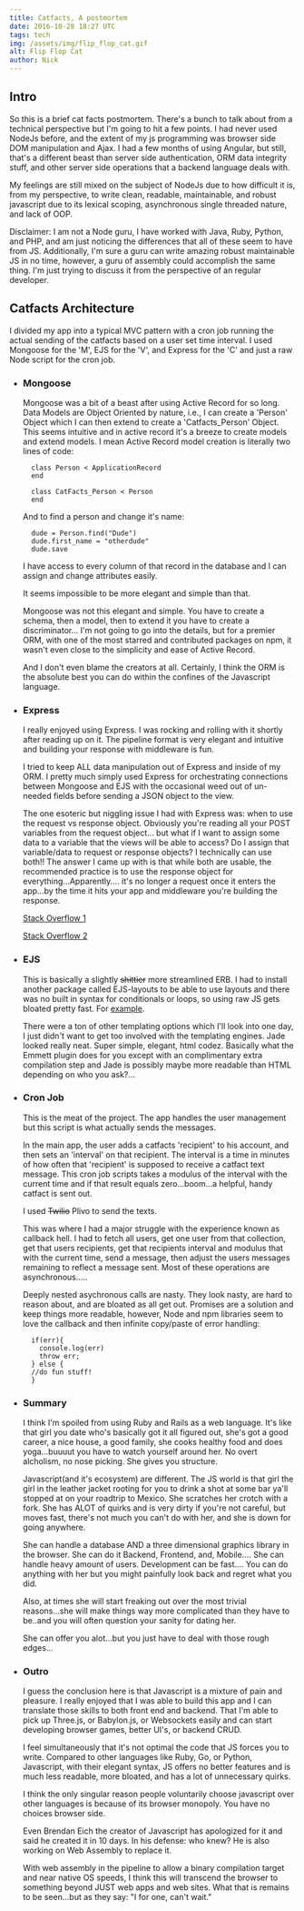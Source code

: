 ```yaml
---
title: Catfacts, A postmortem
date: 2016-10-28 18:27 UTC
tags: tech
img: /assets/img/flip_flop_cat.gif
alt: Flip Flop Cat
author: Nick
---
```


## Intro
So this is a brief cat facts postmortem. There's a bunch to talk about from a technical perspective but I'm going to hit a few points.
I had never used NodeJs before, and the extent of my js programming was browser side DOM manipulation and Ajax.  I had a few months of using Angular, but still, that's a different beast than server side authentication, ORM data integrity stuff, and other server side operations that a backend language deals with.

My feelings are still mixed on the subject of NodeJs due to how difficult it is, from my perspective, to write clean, readable, maintainable, and robust javascript due to its lexical scoping, asynchronous single threaded nature, and lack of OOP.

Disclaimer: I am not a Node guru, I have worked with Java, Ruby, Python, and PHP, and am just noticing the differences that all of these seem to have from JS. Additionally, I'm sure a guru can write amazing robust maintainable JS in no time, however, a guru of assembly could accomplish the same thing.  I'm just trying to discuss it from the perspective of an regular developer.

## Catfacts Architecture
I divided my app into a typical MVC pattern with a cron job running the actual sending of the catfacts based on a user set time interval.
I used Mongoose for the 'M', EJS for the 'V', and Express for the 'C' and just a raw Node script for the cron job.


* ### Mongoose
  Mongoose was a bit of a beast after using Active Record for so long. Data Models are Object Oriented by nature, i.e., I can create a 'Person' Object which I can then extend to create a 'Catfacts_Person' Object. This seems intuitive and in active record it's a breeze to create models and extend models. I mean Active Record model creation is literally two lines of code:


  ~~~~
    class Person < ApplicationRecord
    end
  ~~~~

  ~~~~
    class CatFacts_Person < Person
    end
  ~~~~

  And to find a person and change it's name:

  ~~~~
    dude = Person.find("Dude")
    dude.first_name = "otherdude"
    dude.save
  ~~~~

  I have access to every column of that record in the database and I can assign and change attributes easily.

  It seems impossible to be more elegant and simple than that.

  Mongoose was not this elegant and simple. You have to  create a schema, then a model, then to extend it you have to create a discriminator...
  I'm not going to go into the details, but for a premier ORM, with one of the most starred and contributed packages on npm, it wasn't even close to the simplicity and ease of Active Record.

  And I don't even blame the creators at all. Certainly, I think the ORM is the absolute best you can do within the confines of the Javascript language.

* ### Express

  I really enjoyed using Express. I was rocking and rolling with it shortly after reading up on it. The pipeline format is very elegant and intuitive and building your response with middleware is fun.


  I tried to keep ALL data manipulation out of Express and inside of my ORM. I pretty much simply used Express for orchestrating connections between Mongoose and EJS with the occasional weed out of un-needed fields before sending a JSON object to the view.

  The one esoteric but niggling issue I had with Express was: when to use the request vs response object. Obviously you're reading all your POST variables from the request object... but what if I want to assign some data to a variable that the views will be able to access?
  Do I assign that variable/data to request or response objects? I technically can use both!! The answer I came up with is that while both are usable, the recommended practice is to use the response object for everything...Apparently.... it's no longer a request once it enters the app...by the time it hits your app and middleware you're building the response.

  [Stack Overflow 1](http://stackoverflow.com/questions/39987794/what-is-conceptual-best-practice-for-express-req-locals-vs-res-locals)


  [Stack Overflow 2](http://stackoverflow.com/questions/33451053/req-locals-vs-res-locals-vs-res-data-vs-req-data-vs-app-locals-in-express-mi?noredirect=1&lq=1)

* ### EJS
  This is basically a slightly <s>shittier</s> more streamlined ERB. I had to install another package called EJS-layouts to be able to use layouts and there was no built in syntax for conditionals or loops, so using raw JS gets bloated pretty fast. For [example](https://github.com/nick-catfacts/catfact-express/blob/master/views/dashboard/payment/_output_payment_info.ejs#L4).

  There were a ton of other templating options which I'll look into one day, I just didn't want to get too involved with the templating engines.  Jade looked really neat. Super simple, elegant, html codez.  Basically what the Emmett plugin does for you except with an complimentary extra compilation step and Jade is possibly maybe more readable than HTML depending on who you ask?...

* ### Cron Job
  This is the meat of the project. The app handles the user management but this script is what actually sends the messages.

  In the main app, the user adds a catfacts 'recipient' to his account, and then sets an 'interval' on that recipient.  The interval is a time in minutes of how often that 'recipient' is supposed to receive a catfact text message. This cron job scripts takes a modulus of the interval with the current time and if that result equals zero...boom...a helpful, handy catfact is sent out.

  I used <s>Twilio</s> Plivo to send the texts.

  This was where I had a major struggle with the experience known as callback hell. I had to fetch all users, get one user from that collection, get that users recipients, get that recipients interval and modulus that with the current time, send a message, then adjust the users messages remaining to reflect a message sent. Most of these operations are asynchronous.....

  Deeply nested asychronous calls are nasty. They look nasty, are hard to reason about, and are bloated as all get out. Promises are a solution and keep things more readable, however, Node and npm libraries seem to love the callback and then infinite copy/paste of error handling:

  ~~~~
    if(err){
      console.log(err)
      throw err;
    } else {
    //do fun stuff!
    }
  ~~~~



* ### Summary
  I think I'm spoiled from using Ruby and Rails as a web language. It's like that girl you date who's basically got it all figured out, she's got a good career, a nice house, a good family, she cooks healthy food and does yoga...buuuut you have to watch yourself around her. No overt alcholism, no nose picking. She gives you structure.

  Javascript(and it's ecosystem) are different. The JS world is that girl the girl in the leather jacket rooting for you to drink a shot at some bar ya'll stopped at on your roadtrip to Mexico. She scratches her crotch with a fork.
  She has ALOT of quirks and is very dirty if you're not careful, but moves fast, there's not much you can't do with her, and she is down for going anywhere.

  She can handle a database AND a three dimensional graphics library in the browser. She can do it Backend, Frontend, and, Mobile....
  She can handle heavy amount of users.
  Development can be fast.... You can do anything with her but you might painfully look back and regret what you did.

  Also, at times she will start freaking out over the most trivial reasons...she will make things way more complicated than they have to be..and you will often question your sanity for dating her.

  She can offer you alot...but you just have to deal with those rough edges...


* ### Outro

  I guess the conclusion here is that Javascript is a mixture of pain and pleasure. I really enjoyed that I was able to build this app and I can translate those skills to both front end  and backend. That I'm able to pick up Three.js, or Babylon.js, or Websockets easily and can start developing browser games, better UI's, or backend CRUD.

  I feel simultaneously that it's not optimal the code that JS forces you to write. Compared to other languages like Ruby, Go, or Python, Javascript, with their elegant syntax, JS offers no better features and is much less readable, more bloated, and has a lot of unnecessary quirks.

  I think the only singular reason people voluntarily choose javascript over other languages is because of its browser monopoly. You have no choices browser side.

  Even Brendan Eich the creator of Javascript has apologized for it and said he created it in 10 days. In his defense: who knew?  He is also working on Web Assembly to replace it.

  With web assembly in the pipeline to allow a binary compilation target and near native OS speeds, I think this will transcend the browser to something beyond JUST web apps and web sites. What that is remains to  be seen...but as they say: "I for one, can't wait."







